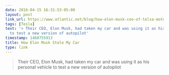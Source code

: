 ```yaml
---
date: 2016-04-15 16:31:53-05:00
layout: post
link_url: https://www.atlantic.net/blog/how-elon-musk-ceo-of-telsa-motors-stole-my-car/
tags: [Tesla]
text: '> Their CEO, Elon Musk, had taken my car and was using it as his personal vehicle
  to test a new version of autopilot'
timestamp: 1460755913
title: How Elon Musk Stole My Car
type: link
---
```

> Their CEO, Elon Musk, had taken my car and was using it as his personal vehicle to test a new version of autopilot